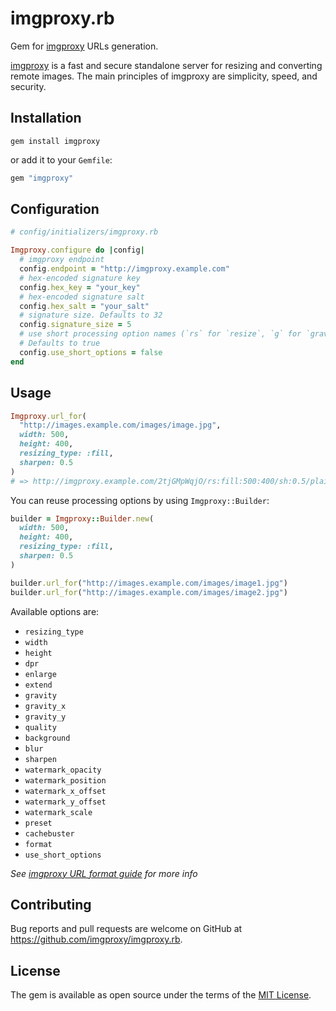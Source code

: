 # imgproxy.rb

Gem for [imgproxy](https://github.com/DarthSim/imgproxy) URLs generation.

[imgproxy](https://github.com/DarthSim/imgproxy) is a fast and secure standalone server for resizing and converting remote images. The main principles of imgproxy are simplicity, speed, and security.

## Installation

```
gem install imgproxy
```

or add it to your `Gemfile`:

```ruby
gem "imgproxy"
```

## Configuration

```ruby
# config/initializers/imgproxy.rb

Imgproxy.configure do |config|
  # imgproxy endpoint
  config.endpoint = "http://imgproxy.example.com"
  # hex-encoded signature key
  config.hex_key = "your_key"
  # hex-encoded signature salt
  config.hex_salt = "your_salt"
  # signature size. Defaults to 32
  config.signature_size = 5
  # use short processing option names (`rs` for `resize`, `g` for `gravity`, etc).
  # Defaults to true
  config.use_short_options = false
end
```

## Usage

```ruby
Imgproxy.url_for(
  "http://images.example.com/images/image.jpg",
  width: 500,
  height: 400,
  resizing_type: :fill,
  sharpen: 0.5
)
# => http://imgproxy.example.com/2tjGMpWqjO/rs:fill:500:400/sh:0.5/plain/http://images.example.com/images/image.jpg
```

You can reuse processing options by using `Imgproxy::Builder`:

```ruby
builder = Imgproxy::Builder.new(
  width: 500,
  height: 400,
  resizing_type: :fill,
  sharpen: 0.5
)

builder.url_for("http://images.example.com/images/image1.jpg")
builder.url_for("http://images.example.com/images/image2.jpg")
```

Available options are:

* `resizing_type`
* `width`
* `height`
* `dpr`
* `enlarge`
* `extend`
* `gravity`
* `gravity_x`
* `gravity_y`
* `quality`
* `background`
* `blur`
* `sharpen`
* `watermark_opacity`
* `watermark_position`
* `watermark_x_offset`
* `watermark_y_offset`
* `watermark_scale`
* `preset`
* `cachebuster`
* `format`
* `use_short_options`

_See [imgproxy URL format guide](https://github.com/DarthSim/imgproxy/blob/master/docs/generating_the_url_advanced.md) for more info_

## Contributing

Bug reports and pull requests are welcome on GitHub at https://github.com/imgproxy/imgproxy.rb.

## License
The gem is available as open source under the terms of the [MIT License](http://opensource.org/licenses/MIT).
